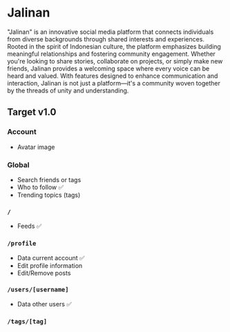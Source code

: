 # Jalinan

"Jalinan" is an innovative social media platform that connects individuals from
diverse backgrounds through shared interests and experiences. Rooted in the
spirit of Indonesian culture, the platform emphasizes building meaningful
relationships and fostering community engagement. Whether you're looking to
share stories, collaborate on projects, or simply make new friends, Jalinan
provides a welcoming space where every voice can be heard and valued. With
features designed to enhance communication and interaction, Jalinan is not just
a platform—it's a community woven together by the threads of unity and
understanding.

## Target v1.0

### Account

- Avatar image

### Global

- Search friends or tags
- Who to follow ✅
- Trending topics (tags)

### `/`

- Feeds ✅

### `/profile`

- Data current account ✅
- Edit profile information
- Edit/Remove posts

### `/users/[username]`

- Data other users ✅

### `/tags/[tag]`
